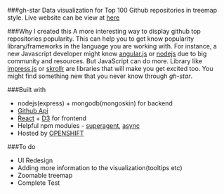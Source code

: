 ###gh-star
Data visualization for Top 100 Github repositories in treemap style.
Live website can be view at [here](http://ghtop-ghstar.rhcloud.com)

###Why I created this
A more interesting way to display github top repositories popularity. 
This can help you to get know popularity library/frameworks in the language you are working with.
For instance, a new Javascript developer might know [angular.js](https://angularjs.org/) or [nodejs](http://nodejs.org/) due to big community and resources.
But JavaScript can do more. Library like [impress.js](http://bartaz.github.io/impress.js/#/bored) or [skrollr](http://prinzhorn.github.io/skrollr/) are libraries that will make you get excited too. 
You might find something new that you never know through *gh-star*.

###Built with
 * nodejs(express) + mongodb(mongoskin) for backend
 * [Github Api](https://developer.github.com/v3://developer.github.com/v3/)
 * [React](http://facebook.github.io/react/) + [D3](http://d3js.org/) for frontend
 * Helpful npm modules - [superagent](https://github.com/visionmedia/superagent), [async](https://github.com/caolan/async) 
 * Hosted by [OPENSHIFT](http://www.openshift.org/)

###To do
 * UI Redesign
 * Adding more information to the visualization(tooltips etc)
 * Zoomable treemap
 * Complete Test
